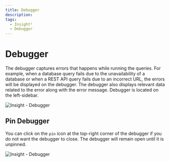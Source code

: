 ```yaml
---
title: Debugger
description: 
tags:
  - Insight²
  - Debugger
---
```


# Debugger

The debugger captures errors that happens while running the queries. For example, when a database query fails due to the unavailability of a database or when a REST API query fails due to an incorrect URL, the errors will be displayed on the debugger. The debugger also displays relevant data related to the error along with the error message. Debugger is located on the left-sidebar.



![Insight - Debugger](/_images/insight2/tutorial/debugger/debugger.gif)




## Pin Debugger
You can click on the `pin` icon at the top-right corner of the debugger if you do not want the debugger to close. The debugger will remain open until it is unpinned.



![Insight - Debugger](/_images/insight2/tutorial/debugger/pinned-debugger.gif)

</div>
